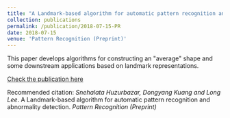 ```yaml
---
title: "A Landmark-based algorithm for automatic pattern recognition and abnormality detection. (Preprint)"
collection: publications
permalink: /publication/2018-07-15-PR
date: 2018-07-15
venue: 'Pattern Recognition (Preprint)'
---
```


This paper develops algorithms for constructing an "average" shape and some downstream applications based on landmark representations.

[Check the publication here](https://doi.org/10.1016/j.patcog.2018.09.002)

Recommended citation: *Snehalata Huzurbazar, Dongyang Kuang and Long Lee*. A Landmark-based algorithm for automatic pattern recognition and abnormality detection. <i>Pattern Recognition (Preprint)</i>
